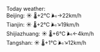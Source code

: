 Today weather:  
Beijing: ☀️   🌡️+2°C 🌬️→22km/h  
Tianjin: ☀️   🌡️+2°C 🌬️↘19km/h  
Shijiazhuang: ☀️   🌡️+6°C 🌬️←4km/h  
Tangshan: ☀️   🌡️+1°C 🌬️↘12km/h  

